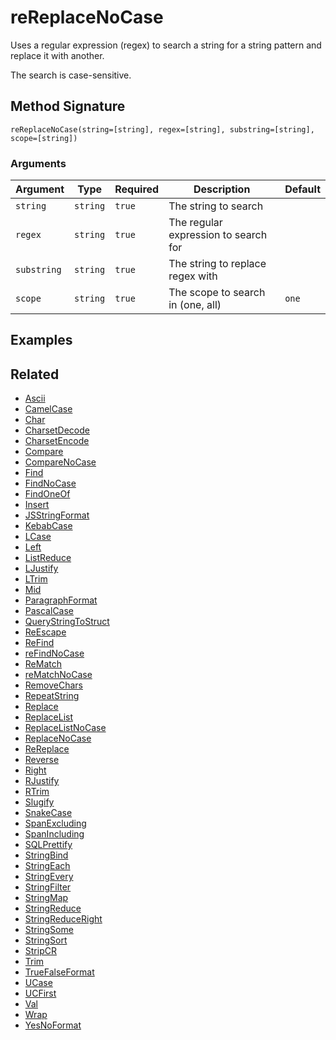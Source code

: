 # reReplaceNoCase

Uses a regular expression (regex) to search a string for a string pattern and replace it with another.

The search is case-sensitive.

## Method Signature

```
reReplaceNoCase(string=[string], regex=[string], substring=[string], scope=[string])
```

### Arguments

| Argument    | Type     | Required | Description                          | Default |
| ----------- | -------- | -------- | ------------------------------------ | ------- |
| `string`    | `string` | `true`   | The string to search                 |         |
| `regex`     | `string` | `true`   | The regular expression to search for |         |
| `substring` | `string` | `true`   | The string to replace regex with     |         |
| `scope`     | `string` | `true`   | The scope to search in (one, all)    | `one`   |

## Examples

## Related

* [Ascii](ascii.md)
* [CamelCase](camelcase.md)
* [Char](char.md)
* [CharsetDecode](charsetdecode.md)
* [CharsetEncode](charsetencode.md)
* [Compare](compare.md)
* [CompareNoCase](comparenocase.md)
* [Find](find.md)
* [FindNoCase](findnocase.md)
* [FindOneOf](findoneof.md)
* [Insert](insert.md)
* [JSStringFormat](jsstringformat.md)
* [KebabCase](kebabcase.md)
* [LCase](lcase.md)
* [Left](left.md)
* [ListReduce](listreduce.md)
* [LJustify](ljustify.md)
* [LTrim](ltrim.md)
* [Mid](mid.md)
* [ParagraphFormat](paragraphformat.md)
* [PascalCase](pascalcase.md)
* [QueryStringToStruct](querystringtostruct.md)
* [ReEscape](reescape.md)
* [ReFind](refind.md)
* [reFindNoCase](refindnocase.md)
* [ReMatch](rematch.md)
* [reMatchNoCase](rematchnocase.md)
* [RemoveChars](removechars.md)
* [RepeatString](repeatstring.md)
* [Replace](replace.md)
* [ReplaceList](replacelist.md)
* [ReplaceListNoCase](replacelistnocase.md)
* [ReplaceNoCase](replacenocase.md)
* [ReReplace](rereplace.md)
* [Reverse](reverse.md)
* [Right](right.md)
* [RJustify](rjustify.md)
* [RTrim](rtrim.md)
* [Slugify](slugify.md)
* [SnakeCase](snakecase.md)
* [SpanExcluding](spanexcluding.md)
* [SpanIncluding](spanincluding.md)
* [SQLPrettify](sqlprettify.md)
* [StringBind](stringbind.md)
* [StringEach](stringeach.md)
* [StringEvery](stringevery.md)
* [StringFilter](stringfilter.md)
* [StringMap](stringmap.md)
* [StringReduce](stringreduce.md)
* [StringReduceRight](stringreduceright.md)
* [StringSome](stringsome.md)
* [StringSort](stringsort.md)
* [StripCR](stripcr.md)
* [Trim](trim.md)
* [TrueFalseFormat](truefalseformat.md)
* [UCase](ucase.md)
* [UCFirst](ucfirst.md)
* [Val](val.md)
* [Wrap](wrap.md)
* [YesNoFormat](yesnoformat.md)
